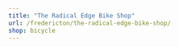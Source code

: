 ```yaml
---
title: "The Radical Edge Bike Shop"
url: /fredericton/the-radical-edge-bike-shop/
shop: bicycle
---
```


